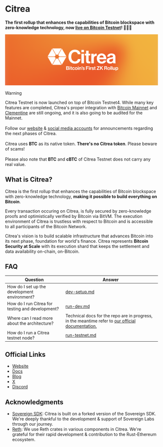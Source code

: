 # Citrea

**The first rollup that enhances the capabilities of Bitcoin blockspace with zero-knowledge technology, now [live on Bitcoin Testnet](https://www.blog.citrea.xyz/citrea-testnet-live-on-bitcoin-testnet4)! 🎉🍊🍋**

![](resources/assets/banner.png)

> [!WARNING]
> Citrea Testnet is now launched on top of Bitcoin Testnet4. While many key features are completed, Citrea's proper integration with [Bitcoin Mainnet](https://github.com/bitcoin/bitcoin) and [Clementine](https://github.com/chainwayxyz/clementine) are still ongoing, and it is also going to be audited for the Mainnet. \
> \
> Follow our [website](https://citrea.xyz) & [social media accounts](https://twitter.com/citrea_xyz) for announcements regarding the next phases of Citrea. \
> \
> Citrea uses **BTC** as its native token. **There's no Citrea token**. Please beware of scams! \
> \
> Please also note that **BTC** and **cBTC** of Citrea Testnet does not carry any real value.

## What is Citrea?

Citrea is the first rollup that enhances the capabilities of Bitcoin blockspace with zero-knowledge technology, **making it possible to build everything on Bitcoin**.

Every transaction occuring on Citrea, is fully secured by zero-knowledge proofs and optimistically verified by Bitcoin via BitVM. The execution environment of Citrea is trustless with respect to Bitcoin and is accessible to all participants of the Bitcoin Network.

Citrea's vision is to build scalable infrastructure that advances Bitcoin into its next phase, foundation for world's finance. Citrea represents **Bitcoin Security at Scale** with its execution shard that keeps the settlement and data availability on-chain, on-Bitcoin.

## FAQ

| Question                                         | Answer                                                                                                                      |
| ------------------------------------------------ | --------------------------------------------------------------------------------------------------------------------------- |
| How do I set up the development environment?     | [dev-setup.md](./docs/dev-setup.md)                                                                                         |
| How do I run Citrea for testing and development? | [run-dev.md](./docs/run-dev.md)                                                                                                     |
| Where can I read more about the architecture?    | Technical docs for the repo are in progress, in the meantime refer to [our official documentation.](https://docs.citrea.xyz) |
| How do I run a Citrea testnet node?              | [run-testnet.md](./docs/run-testnet.md) |

## Official Links

- [Website](https://citrea.xyz)
- [Docs](https://docs.citrea.xyz)
- [Blog](https://blog.citrea.xyz)
- [X](https://x.com/citrea_xyz)
- [Discord](https://discord.citrea.xyz)

## Acknowledgments

- [Sovereign SDK](https://github.com/Sovereign-Labs/sovereign-sdk): Citrea is built on a forked version of the Sovereign SDK. We're deeply thankful to the development & support of Sovereign Labs through our journey.
- [Reth](https://github.com/paradigmxyz/reth): We use Reth crates in various components in Citrea. We're grateful for their rapid development & contribution to the Rust-Ethereum ecosystem.
